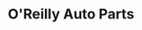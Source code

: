 ---
title: "O'Reilly Auto Parts"
url: /mesquite/oreilly-auto-parts-south-belt-line-road/
shop: Autoteile
---